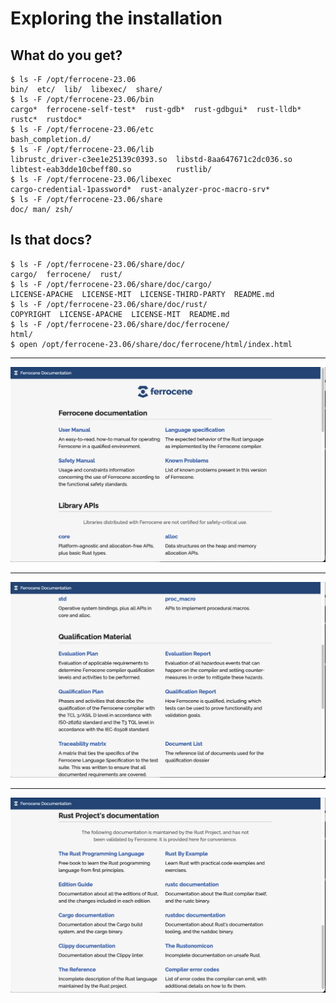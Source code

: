 # Exploring the installation

## What do you get?

```console
$ ls -F /opt/ferrocene-23.06
bin/  etc/  lib/  libexec/  share/
$ ls -F /opt/ferrocene-23.06/bin
cargo*  ferrocene-self-test*  rust-gdb*  rust-gdbgui*  rust-lldb*  rustc*  rustdoc*
$ ls -F /opt/ferrocene-23.06/etc
bash_completion.d/
$ ls -F /opt/ferrocene-23.06/lib
librustc_driver-c3ee1e25139c0393.so  libstd-8aa647671c2dc036.so
libtest-eab3dde10cbeff80.so          rustlib/
$ ls -F /opt/ferrocene-23.06/libexec
cargo-credential-1password*  rust-analyzer-proc-macro-srv*
$ ls -F /opt/ferrocene-23.06/share
doc/ man/ zsh/
```

## Is that docs?

```console
$ ls -F /opt/ferrocene-23.06/share/doc/
cargo/  ferrocene/  rust/
$ ls -F /opt/ferrocene-23.06/share/doc/cargo/
LICENSE-APACHE  LICENSE-MIT  LICENSE-THIRD-PARTY  README.md
$ ls -F /opt/ferrocene-23.06/share/doc/rust/
COPYRIGHT  LICENSE-APACHE  LICENSE-MIT  README.md
$ ls -F /opt/ferrocene-23.06/share/doc/ferrocene/
html/
$ open /opt/ferrocene-23.06/share/doc/ferrocene/html/index.html
```

---

![The docs page](./images/docs1.png)

---

![The docs page](./images/docs2.png)

---

![The docs page](./images/docs3.png)
